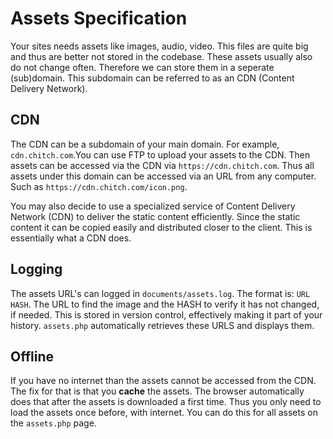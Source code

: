 # Assets Specification

Your sites needs assets like images, audio, video. This files are quite big and thus are better not stored in the codebase. These assets usually also do not change often. Therefore we can store them in a seperate (sub)domain. This subdomain can be referred to as an CDN (Content Delivery Network).

## CDN

The CDN can be a subdomain of your main domain. For example, `cdn.chitch.com`.You can use FTP to upload your assets to the CDN. Then assets can be accessed via the CDN via `https://cdn.chitch.com`. Thus all assets under this domain can be accessed via an URL from any computer. Such as `https://cdn.chitch.com/icon.png`.

You may also decide to use a specialized service of Content Delivery Network (CDN) to deliver the static content efficiently. Since the static content it can be copied easily and distributed closer to the client. This is essentially what a CDN does.

## Logging

The assets URL's can logged in `documents/assets.log`. The format is: `URL HASH`. The URL to find the image and the HASH to verify it has not changed, if needed. This is stored in version control, effectively making it part of your history. `assets.php` automatically retrieves these URLS and displays them.

## Offline

If you have no internet than the assets cannot be accessed from the CDN. The fix for that is that you **cache** the assets. The browser automatically does that after the assets is downloaded a first time. Thus you only need to load the assets once before, with internet. You can do this for all assets on the `assets.php` page.
